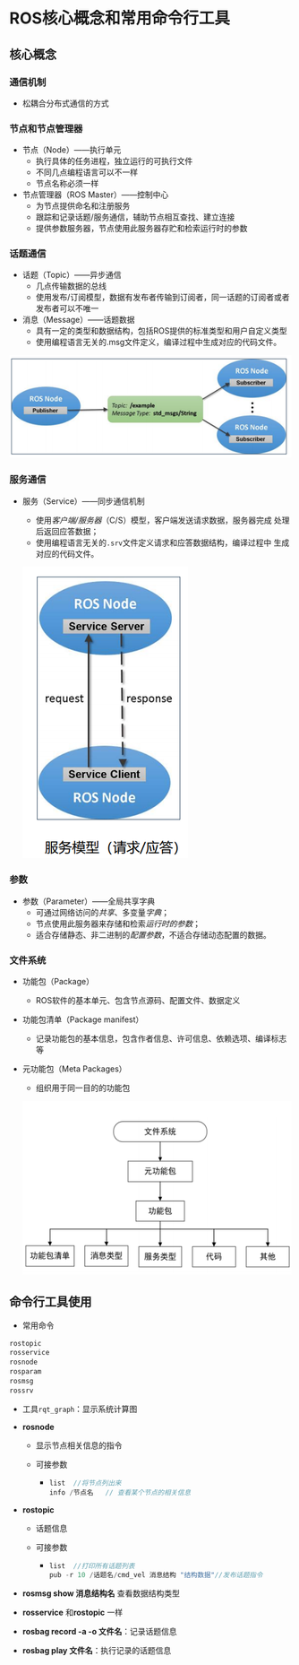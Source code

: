 # ROS核心概念和常用命令行工具

## 核心概念

### 通信机制

+ 松耦合分布式通信的方式

### 节点和节点管理器

+ 节点（Node）——执行单元
  + 执行具体的任务进程，独立运行的可执行文件
  + 不同几点编程语言可以不一样
  + 节点名称必须一样
+ 节点管理器（ROS Master）——控制中心
  + 为节点提供命名和注册服务
  + 跟踪和记录话题/服务通信，辅助节点相互查找、建立连接
  + 提供参数服务器，节点使用此服务器存贮和检索运行时的参数

### 话题通信

+ 话题（Topic）——异步通信
  + 几点传输数据的总线
  + 使用发布/订阅模型，数据有发布者传输到订阅者，同一话题的订阅者或者发布者可以不唯一
+ 消息（Message）——话题数据
  + 具有一定的类型和数据结构，包括ROS提供的标准类型和用户自定义类型
  + 使用编程语言无关的.msg文件定义，编译过程中生成对应的代码文件。

![1](img\1.png)

### 服务通信

+ 服务（Service）——同步通信机制

  + 使用*客户端/服务器*（C/S）模型，客户端发送请求数据，服务器完成
    处理后返回应答数据；
  + 使用编程语言无关的`.srv`文件定义请求和应答数据结构，编译过程中
    生成对应的代码文件。

  ![2](img\2.png)

### 参数

+ 参数（Parameter）——全局共享字典
  + 可通过网络访问的*共享*、多变量*字典*；
  + 节点使用此服务器来存储和检索*运行时的参数*；
  +  适合存储静态、非二进制的*配置参数*，不适合存储动态配置的数据。

### 文件系统

+ 功能包（Package）

  + ROS软件的基本单元、包含节点源码、配置文件、数据定义

+ 功能包清单（Package manifest）

  + 记录功能包的基本信息，包含作者信息、许可信息、依赖选项、编译标志等

+ 元功能包（Meta Packages）

  + 组织用于同一目的的功能包

  ![3](img\3.png)

## 命令行工具使用

+ 常用命令

```C
rostopic
rosservice
rosnode
rosparam
rosmsg
rossrv
```

+ 工具`rqt_graph`：显示系统计算图

+ **rosnode**

  + 显示节点相关信息的指令

  + 可接参数
    + ```C
      list  //将节点列出来
      info /节点名   // 查看某个节点的相关信息
      ```

+ **rostopic**

  + 话题信息

  + 可接参数

    + ```C
      list  //打印所有话题列表
      pub -r 10 /话题名/cmd_vel 消息结构 "结构数据"//发布话题指令
      ```

+ **rosmsg show 消息结构名**    查看数据结构类型

+ **rosservice** 和**rostopic** 一样

+ **rosbag record -a -o 文件名**：记录话题信息

+ **rosbag play 文件名**：执行记录的话题信息

